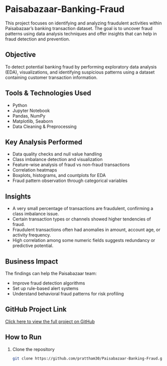 # Paisabazaar-Banking-Fraud

This project focuses on identifying and analyzing fraudulent activities within Paisabazaar’s banking transaction dataset. The goal is to uncover fraud patterns using data analysis techniques and offer insights that can help in fraud detection and prevention.

##  Objective

To detect potential banking fraud by performing exploratory data analysis (EDA), visualizations, and identifying suspicious patterns using a dataset containing customer transaction information.

## Tools & Technologies Used
- Python
- Jupyter Notebook
- Pandas, NumPy
- Matplotlib, Seaborn
- Data Cleaning & Preprocessing

## Key Analysis Performed

- Data quality checks and null value handling
- Class imbalance detection and visualization
- Feature-wise analysis of fraud vs non-fraud transactions
- Correlation heatmaps
- Boxplots, histograms, and countplots for EDA
- Fraud pattern observation through categorical variables

## Insights

- A very small percentage of transactions are fraudulent, confirming a class imbalance issue.
- Certain transaction types or channels showed higher tendencies of fraud.
- Fraudulent transactions often had anomalies in amount, account age, or activity frequency.
- High correlation among some numeric fields suggests redundancy or predictive potential.

## Business Impact

The findings can help the Paisabazaar team:
- Improve fraud detection algorithms
- Set up rule-based alert systems
- Understand behavioral fraud patterns for risk profiling

## GitHub Project Link

[Click here to view the full project on GitHub](https://github.com/prattham30/Paisabazaar-Banking-Fraud)

## How to Run

1. Clone the repository  
   ```bash
   git clone https://github.com/prattham30/Paisabazaar-Banking-Fraud.git
